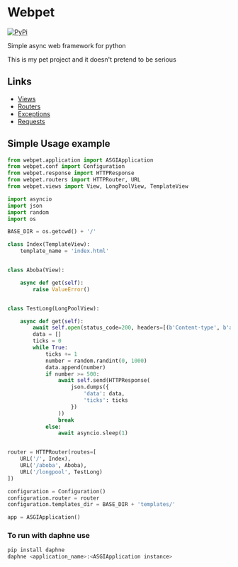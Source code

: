 # Webpet

[![PyPi](https://github.com/momoru-kun/webpet/actions/workflows/build-package.yml/badge.svg?branch=main)](https://github.com/momoru-kun/webpet/actions/workflows/build-package.yml)

Simple async web framework for python

This is my pet project and it doesn't pretend to be serious

## Links

- [Views](webpet/views/README.md)
- [Routers](webpet/routers/README.md)
- [Exceptions](webpet/exceptions/README.md)
- [Requests](webpet/request/README.md)

## Simple Usage example

```python
from webpet.application import ASGIApplication
from webpet.conf import Configuration
from webpet.response import HTTPResponse
from webpet.routers import HTTPRouter, URL
from webpet.views import View, LongPoolView, TemplateView

import asyncio
import json
import random
import os

BASE_DIR = os.getcwd() + '/'

class Index(TemplateView):
    template_name = 'index.html'


class Aboba(View):

    async def get(self):
        raise ValueError()


class TestLong(LongPoolView):

    async def get(self):
        await self.open(status_code=200, headers=[(b'Content-type', b'application/json')])
        data = []
        ticks = 0
        while True:
            ticks += 1
            number = random.randint(0, 1000)
            data.append(number)
            if number >= 500:
                await self.send(HTTPResponse(
                    json.dumps({
                        'data': data,
                        'ticks': ticks
                    })
                ))
                break
            else:
                await asyncio.sleep(1)


router = HTTPRouter(routes=[
    URL('/', Index),
    URL('/aboba', Aboba),
    URL('/longpool', TestLong)
])

configuration = Configuration()
configuration.router = router
configuration.templates_dir = BASE_DIR + 'templates/'

app = ASGIApplication()

```

### **To run with daphne use**

```bash
pip install daphne
daphne <application_name>:<ASGIApplication instance>
```
